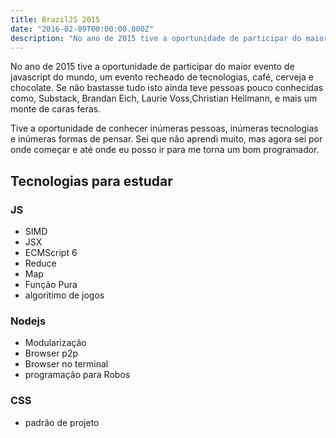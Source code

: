 ```yaml
---
title: BrazilJS 2015
date: "2016-02-09T00:00:00.000Z"
description: "No ano de 2015 tive a oportunidade de participar do maior evento de javascript do mundo, um evento recheado de tecnologias, café, cerveja e chocolate."
---
```


No ano de 2015 tive a oportunidade de participar do maior evento de javascript do mundo, um evento recheado de tecnologias, café, cerveja e chocolate. Se não bastasse tudo isto ainda teve pessoas pouco conhecidas como, Substack, Brandan Eich, Laurie Voss,Christian Heilmann, e mais um monte de caras feras.

Tive a oportunidade de conhecer inúmeras pessoas, inúmeras tecnologias e inúmeras formas de pensar. Sei que não aprendi muito, mas agora sei por onde começar e até onde eu posso ir para me torna um bom programador.

## Tecnologias para estudar

### JS

- SIMD
- JSX
- ECMScript 6
- Reduce
- Map
- Função Pura
- algoritimo de jogos

### Nodejs

- Modularização
- Browser p2p
- Browser no terminal
- programação para Robos

### CSS

- padrão de projeto
